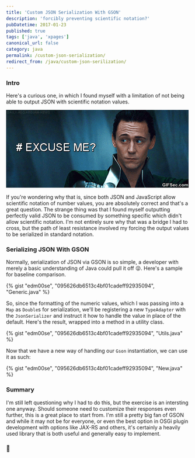 ```yaml
---
title: 'Custom JSON Serialization With GSON'
description: 'forcibly preventing scientific notation?'
pubDatetime: 2017-01-23
published: true
tags: ['java', 'xpages']
canonical_url: false
category: java
permalink: /custom-json-serialization/
redirect_from: /java/custom-json-serilization/
---
```


### Intro

Here's a curious one, in which I found myself with a limitation of not being able to output JSON with scientific notation values.

![wait, what?](./images/ExcuseMe.gif)

If you're wondering why that is, since both JSON and JavaScript allow scientific notation of number values, you are absolutely correct and that's a great question. The strange thing was that I found myself outputting perfectly valid JSON to be consumed by something specific which didn't allow scientific notation. I'm not entirely sure why that was a bridge I had to cross, but the path of least resistance involved my forcing the output values to be serialized in standard notation.

### Serializing JSON With GSON

Normally, serialization of JSON via GSON is so simple, a developer with merely a basic understanding of Java could pull it off 😜. Here's a sample for baseline comparison.

{% gist "edm00se", "095626db6513c4bf01cadeff92935094", "Generic.java" %}

So, since the formatting of the numeric values, which I was passing into a `Map` as `Double`s for serialization, we'll be registering a new `TypeAdapter` with the `JsonSerializer` and instruct it how to handle the value in place of the default. Here's the result, wrapped into a method in a utility class.

{% gist "edm00se", "095626db6513c4bf01cadeff92935094", "Utils.java" %}

Now that we have a new way of handling our `Gson` instantiation, we can use it as such:

{% gist "edm00se", "095626db6513c4bf01cadeff92935094", "New.java" %}

### Summary

I'm still left questioning why I had to do this, but the exercise is an intersting one anyway. Should someone need to customize their responses even further, this is a great place to start from. I'm still a pretty big fan of GSON and while it may not be for everyone, or even the best option in OSGi plugin development with options like JAX-RS and others, it's certainly a heavily used library that is both useful and generally easy to implement.

### 🍻
